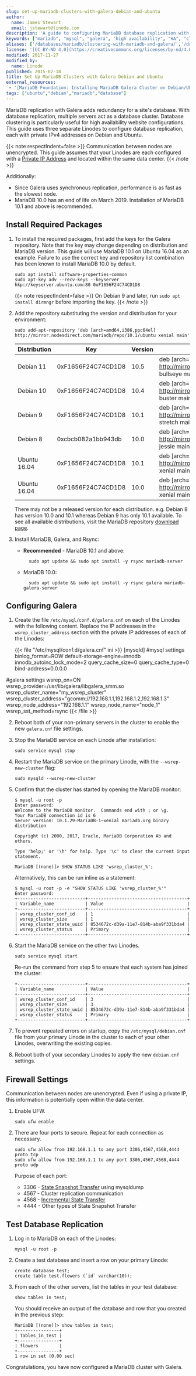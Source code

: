 ```yaml
---
slug: set-up-mariadb-clusters-with-galera-debian-and-ubuntu
author:
  name: James Stewart
  email: jstewart@linode.com
description: 'A guide to configuring MariaDB database replication with Galera on Debian and Ubuntu distributions.'
keywords: ["mariadb", "mysql", "galera", "high availability", "HA", "cluster", "debian", "ubuntu"]
aliases: ['/databases/mariadb/clustering-with-mariadb-and-galera/','/databases/mariadb/set-up-mariadb-clusters-with-galera-debian-and-ubuntu/']
license: '[CC BY-ND 4.0](https://creativecommons.org/licenses/by-nd/4.0)'
modified: 2017-11-27
modified_by:
  name: Linode
published: 2015-02-18
title: Set Up MariaDB Clusters with Galera Debian and Ubuntu
external_resources:
 - '[MariaDB Foundation: Installing MariaDB Galera Cluster on Debian/Ubuntu](https://blog.mariadb.org/installing-mariadb-galera-cluster-on-debian-ubuntu/)'
tags: ["ubuntu","debian","mariadb","database"]
---
```


MariaDB replication with Galera adds redundancy for a site's database. With database replication, multiple servers act as a database cluster. Database clustering is particularly useful for high availability website configurations. This guide uses three separate Linodes to configure database replication, each with private IPv4 addresses on Debian and Ubuntu.

{{< note respectIndent=false >}}
Communication between nodes are unencrypted. This guide assumes that your Linodes are each configured with a [Private IP Address](/docs/guides/managing-ip-addresses/) and located within the same data center.
{{< /note >}}

Additionally:

 - Since Galera uses synchronous replication, performance is as fast as the slowest node.
 - MariaDB 10.0 has an end of life on March 2019. Installation of MariaDB 10.1 and above is recommended.

## Install Required Packages

1.  To install the required packages, first add the keys for the Galera repository. Note that the key may change depending on distribution and MariaDB version. This guide will use MariaDB 10.1 on Ubuntu 16.04 as an example. Failure to use the correct key and repository list combination has been known to install MariaDB 10.0 by default.

        sudo apt install software-properties-common
        sudo apt-key adv --recv-keys --keyserver hkp://keyserver.ubuntu.com:80 0xF1656F24C74CD1D8

    {{< note respectIndent=false >}}
On Debian 9 and later, run `sudo apt install dirmngr` before importing the key.
{{< /note >}}

2.  Add the repository substituting the version and distribution for your environment:

        sudo add-apt-repository 'deb [arch=amd64,i386,ppc64el] http://mirror.nodesdirect.com/mariadb/repo/10.1/ubuntu xenial main'

    | Distribution |         Key        | Version | Repository List
    |--------------|--------------------|---------|----------------
    | Debian 11    | 0xF1656F24C74CD1D8 |   10.5  | deb [arch=amd64,i386,ppc64el] http://mirror.nodesdirect.com/mariadb/repo/10.5/debian bullseye main
    | Debian 10    | 0xF1656F24C74CD1D8 |   10.4  | deb [arch=amd64,i386,ppc64el] http://mirror.nodesdirect.com/mariadb/repo/10.4/debian buster main
    | Debian 9     | 0xF1656F24C74CD1D8 |   10.1  | deb [arch=amd64,i386,ppc64el] http://mirror.nodesdirect.com/mariadb/repo/10.1/debian stretch main
    | Debian 8     | 0xcbcb082a1bb943db |   10.0  | deb [arch=amd64,i386,ppc64el] http://mirror.nodesdirect.com/mariadb/repo/10.0/debian jessie main
    | Ubuntu 16.04 | 0xF1656F24C74CD1D8 |   10.1  | deb [arch=amd64,i386,ppc64el] http://mirror.nodesdirect.com/mariadb/repo/10.1/ubuntu xenial main
    | Ubuntu 16.04 | 0xF1656F24C74CD1D8 |   10.0  | deb [arch=amd64,i386,ppc64el] http://mirror.nodesdirect.com/mariadb/repo/10.1/ubuntu xenial main

    There may not be a released version for each distribution. e.g. Debian 8 has version 10.0 and 10.1 whereas Debian 9 has only 10.1 available. To see all available distributions, visit the MariaDB repository [download page](https://downloads.mariadb.org/mariadb/repositories/).

3.  Install MariaDB, Galera, and Rsync:

    - **Recommended** - MariaDB 10.1 and above:

            sudo apt update && sudo apt install -y rsync mariadb-server

    - MariaDB 10.0:

            sudo apt update && sudo apt install -y rsync galera mariadb-galera-server

## Configuring Galera

1.  Create the file `/etc/mysql/conf.d/galera.cnf` on each of the Linodes with the following content. Replace the IP addresses in the `wsrep_cluster_address` section with the private IP addresses of each of the Linodes:

    {{< file "/etc/mysql/conf.d/galera.cnf" ini >}}
[mysqld]
#mysql settings
binlog_format=ROW
default-storage-engine=innodb
innodb_autoinc_lock_mode=2
query_cache_size=0
query_cache_type=0
bind-address=0.0.0.0

#galera settings
wsrep_on=ON
wsrep_provider=/usr/lib/galera/libgalera_smm.so
wsrep_cluster_name="my_wsrep_cluster"
wsrep_cluster_address="gcomm://192.168.1.1,192.168.1.2,192.168.1.3"
wsrep_node_address="192.168.1.1"
wsrep_node_name="node_1"
wsrep_sst_method=rsync
{{< /file >}}


2.  Reboot both of your non-primary servers in the cluster to enable the new `galera.cnf` file settings.

3.  Stop the MariaDB service on each Linode after installation:

        sudo service mysql stop

4.  Restart the MariaDB service on the primary Linode, with the `--wsrep-new-cluster` flag:

        sudo mysqld --wsrep-new-cluster

5.  Confirm that the cluster has started by opening the MariaDB monitor:

        $ mysql -u root -p
        Enter password:
        Welcome to the MariaDB monitor.  Commands end with ; or \g.
        Your MariaDB connection id is 6
        Server version: 10.1.29-MariaDB-1~xenial mariadb.org binary distribution

        Copyright (c) 2000, 2017, Oracle, MariaDB Corporation Ab and others.

        Type 'help;' or '\h' for help. Type '\c' to clear the current input statement.

        MariaDB [(none)]> SHOW STATUS LIKE 'wsrep_cluster_%';

    Alternatively, this can be run inline as a statement:

        $ mysql -u root -p -e "SHOW STATUS LIKE 'wsrep_cluster_%'"
        Enter password:
        +--------------------------+--------------------------------------+
        | Variable_name            | Value                                |
        +--------------------------+--------------------------------------+
        | wsrep_cluster_conf_id    | 1                                    |
        | wsrep_cluster_size       | 1                                    |
        | wsrep_cluster_state_uuid | 8534672c-d39a-11e7-814b-aba9f331bda4 |
        | wsrep_cluster_status     | Primary                              |
        +--------------------------+--------------------------------------+

6.  Start the MariaDB service on the other two Linodes.

        sudo service mysql start

    Re-run the command from step 5 to ensure that each system has joined the cluster:

        +--------------------------+--------------------------------------+
        | Variable_name            | Value                                |
        +--------------------------+--------------------------------------+
        | wsrep_cluster_conf_id    | 3                                    |
        | wsrep_cluster_size       | 3                                    |
        | wsrep_cluster_state_uuid | 8534672c-d39a-11e7-814b-aba9f331bda4 |
        | wsrep_cluster_status     | Primary                              |
        +--------------------------+--------------------------------------+


7.  To prevent repeated errors on startup, copy the `/etc/mysql/debian.cnf` file from your primary Linode in the cluster to each of your other Linodes, overwriting the existing copies.

8.  Reboot both of your secondary Linodes to apply the new `debian.cnf` settings.

## Firewall Settings
Communication between nodes are unencrypted. Even if using a private IP, this information is potentially open within the data center.

1.  Enable UFW.

        sudo ufw enable

2.  There are four ports to secure. Repeat for each connection as necessary.

        sudo ufw allow from 192.168.1.1 to any port 3306,4567,4568,4444 proto tcp
        sudo ufw allow from 192.168.1.1 to any port 3306,4567,4568,4444 proto udp

    Purpose of each port:

    - 3306 - [State Snapshot Transfer](http://galeracluster.com/documentation-webpages/sst.html) using mysqldump
    - 4567 - Cluster replication communication
    - 4568 - [Incremental State Transfer](http://galeracluster.com/documentation-webpages/statetransfer.html#ist)
    - 4444 - Other types of State Snapshot Transfer

## Test Database Replication

1.  Log in to MariaDB on each of the Linodes:

        mysql -u root -p

1.  Create a test database and insert a row on your primary Linode:

        create database test;
        create table test.flowers (`id` varchar(10));

2.  From each of the other servers, list the tables in your test database:

        show tables in test;

    You should receive an output of the database and row that you created in the previous step:

        MariaDB [(none)]> show tables in test;
        +----------------+
        | Tables_in_test |
        +----------------+
        | flowers        |
        +----------------+
        1 row in set (0.00 sec)

Congratulations, you have now configured a MariaDB cluster with Galera.

